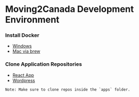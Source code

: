 # Moving2Canada Development Environment

### Install Docker

  - [Windows](https://docs.docker.com/desktop/install/windows-install/)
  - [Mac via brew](https://formulae.brew.sh/formula/docker)

### Clone Application Repositories
  - [React App](https://github.com/moving2canada/moving2canada-account)
  - [Wordpress](https://github.com/moving2canada/wordpress-site)

  ```
  Note: Make sure to clone repos inside the `apps` folder.
  ```
